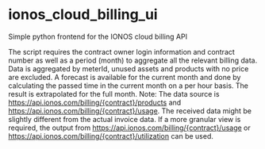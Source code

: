 # ionos_cloud_billing_ui
Simple python frontend for the IONOS cloud billing API

The script requires the contract owner login information and contract number as well as a period (month) to aggregate all the relevant billing data.
Data is aggregated by meterId, unused assets and products with no price are excluded.
A forecast is available for the current month and done by calculating the passed time in the current month on a per hour basis. The result is extrapolated for the full month.
Note: The data source is https://api.ionos.com/billing/{contract}/products and https://api.ionos.com/billing/{contract}/usage. The received data might be slightly different from the actual invoice data.
If a more granular view is required, the output from https://api.ionos.com/billing/{contract}/usage or https://api.ionos.com/billing/{contract}/utilization can be used.
